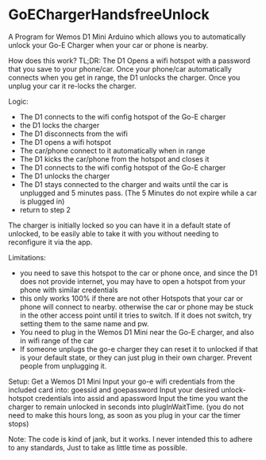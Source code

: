 # GoEChargerHandsfreeUnlock
A Program for Wemos D1 Mini Arduino which allows you to automatically unlock your Go-E Charger when your car or phone is nearby.

How does this work?
TL;DR: The D1 Opens a wifi hotspot with a password that you save to your phone/car. Once your phone/car automatically connects when you get in range, the D1 unlocks the charger. Once you unplug your car it re-locks the charger.


Logic:
- The D1 connects to the wifi config hotspot of the Go-E charger
- the D1 locks the charger
- The D1 disconnects from the wifi
- The D1 opens a wifi hotspot
- The car/phone connect to it automatically when in range 
- The D1 kicks the car/phone from the hotspot and closes it
- The D1 connects to the wifi config hotspot of the Go-E charger
- The D1 unlocks the charger
- The D1 stays connected to the charger and waits until the car is unplugged and 5 minutes pass. (The 5 Minutes do not expire while a car is plugged in)
- return to step 2


The charger is initially locked so you can have it in a default state of unlocked, to be easily able to take it with you without needing to reconfigure it via the app. 

Limitations:
- you need to save this hotspot to the car or phone once, and since the D1 does not provide internet, you may have to open a hotspot from your phone with similar credentials
- this only works 100% if there are not other Hotspots that your car or phone will connect to nearby. otherwise the car or phone may be stuck in the other access point until it tries to switch. If it does not switch, try setting them to the same name and pw.
- You need to plug in the Wemos D1 Mini near the Go-E charger, and also in wifi range of the car
- If someone unplugs the go-e charger they can reset it to unlocked if that is your default state, or they can just plug in their own charger. Prevent people from unplugging it.

Setup: Get a Wemos D1 Mini
Input your go-e wifi credentials from the included card into: goessid and goepassword
Input your desired unlock-hotspot credentials into assid and apassword
Input the time you want the charger to remain unlocked in seconds into plugInWaitTime. (you do not need to make this hours long, as soon as you plug in your car the timer stops)

Note: The code is kind of jank, but it works. I never intended this to adhere to any standards, Just to take as little time as possible.
